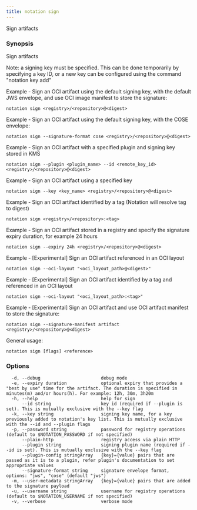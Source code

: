 ```yaml
---
title: notation sign
---
```


Sign artifacts

### Synopsis

Sign artifacts

Note: a signing key must be specified. This can be done temporarily by specifying a key ID, or a new key can be configured using the command "notation key add"

Example - Sign an OCI artifact using the default signing key, with the default JWS envelope, and use OCI image manifest to store the signature:
```
notation sign <registry>/<repository>@<digest>
```

Example - Sign an OCI artifact using the default signing key, with the COSE envelope:
```
notation sign --signature-format cose <registry>/<repository>@<digest> 
```

Example - Sign an OCI artifact with a specified plugin and signing key stored in KMS 
```
notation sign --plugin <plugin_name> --id <remote_key_id> <registry>/<repository>@<digest>
```

Example - Sign an OCI artifact using a specified key
```
notation sign --key <key_name> <registry>/<repository>@<digest>
```

Example - Sign an OCI artifact identified by a tag (Notation will resolve tag to digest)
```
notation sign <registry>/<repository>:<tag>
```

Example - Sign an OCI artifact stored in a registry and specify the signature expiry duration, for example 24 hours
```
notation sign --expiry 24h <registry>/<repository>@<digest>
```

Example - [Experimental] Sign an OCI artifact referenced in an OCI layout
```
notation sign --oci-layout "<oci_layout_path>@<digest>"
```

Example - [Experimental] Sign an OCI artifact identified by a tag and referenced in an OCI layout
```
notation sign --oci-layout "<oci_layout_path>:<tag>"
```

Example - [Experimental] Sign an OCI artifact and use OCI artifact manifest to store the signature:
```
notation sign --signature-manifest artifact <registry>/<repository>@<digest>
```

General usage:
```
notation sign [flags] <reference>
```

### Options

```
  -d, --debug                       debug mode
  -e, --expiry duration             optional expiry that provides a "best by use" time for the artifact. The duration is specified in minutes(m) and/or hours(h). For example: 12h, 30m, 3h20m
  -h, --help                        help for sign
      --id string                   key id (required if --plugin is set). This is mutually exclusive with the --key flag
  -k, --key string                  signing key name, for a key previously added to notation's key list. This is mutually exclusive with the --id and --plugin flags
  -p, --password string             password for registry operations (default to $NOTATION_PASSWORD if not specified)
      --plain-http                  registry access via plain HTTP
      --plugin string               signing plugin name (required if --id is set). This is mutually exclusive with the --key flag
      --plugin-config stringArray   {key}={value} pairs that are passed as it is to a plugin, refer plugin's documentation to set appropriate values
      --signature-format string     signature envelope format, options: "jws", "cose" (default "jws")
  -m, --user-metadata stringArray   {key}={value} pairs that are added to the signature payload
  -u, --username string             username for registry operations (default to $NOTATION_USERNAME if not specified)
  -v, --verbose                     verbose mode
```

